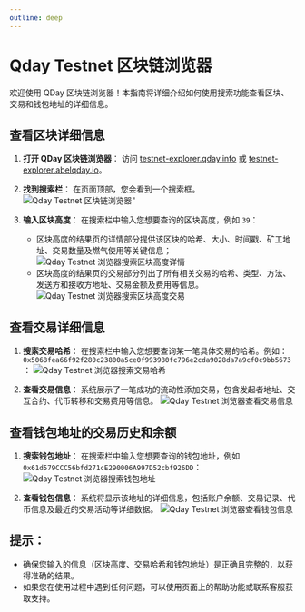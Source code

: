 ```yaml
---
outline: deep
---
```


# Qday Testnet 区块链浏览器

欢迎使用 QDay 区块链浏览器！本指南将详细介绍如何使用搜索功能查看区块、交易和钱包地址的详细信息。

## 查看区块详细信息

1. **打开 QDay 区块链浏览器**：
   访问 [testnet-explorer.qday.info](https://testnet-explorer.qday.info/) 或 [testnet-explorer.abelqday.io](https://testnet-explorer.abelqday.io)。

2. **找到搜索栏**：
   在页面顶部，您会看到一个搜索框。
   ![Qday Testnet 区块链浏览器](/qday-testnet/explorer/search.png)"

3. **输入区块高度**：
   在搜索栏中输入您想要查询的区块高度，例如 `39`：
   - 区块高度的结果页的详情部分提供该区块的哈希、大小、时间戳、矿工地址、交易数量及燃气使用等关键信息；
   ![Qday Testnet 浏览器搜索区块高度详情](/qday-testnet/explorer/search-block-details.png)
   - 区块高度的结果页的交易部分列出了所有相关交易的哈希、类型、方法、发送方和接收方地址、交易金额及费用等信息。
   ![Qday Testnet 浏览器搜索区块高度交易](/qday-testnet/explorer/search-block-transactions.png)

## 查看交易详细信息

1. **搜索交易哈希**：
   在搜索栏中输入您想要查询某一笔具体交易的哈希。例如：`0x5068fea66f92f280c23800a5ce0f993980fc796e2cda9028da7a9cf0c9bb5673`：
   ![Qday Testnet 浏览器搜索交易哈希](/qday-testnet/explorer/search-txn.png)

2. **查看交易信息**：
   系统展示了一笔成功的流动性添加交易，包含发起者地址、交互合约、代币转移和交易费用等信息。
   ![Qday Testnet 浏览器查看交易信息](/qday-testnet/explorer/search-txn-details.png)

## 查看钱包地址的交易历史和余额

1. **搜索钱包地址**：
   在搜索栏中输入您想要查询的钱包地址，例如 `0x61d579CCC56bfd271cE290006A997D52cbf926DD`：
   ![Qday Testnet 浏览器搜索钱包地址](/qday-testnet/explorer/search-wallet-address.png)

2. **查看钱包信息**：
   系统将显示该地址的详细信息，包括账户余额、交易记录、代币信息及最近的交易活动等详细数据。
   ![Qday Testnet 浏览器查看钱包信息](/qday-testnet/explorer/search-wallet-address-details.png)

## 提示：
- 确保您输入的信息（区块高度、交易哈希和钱包地址）是正确且完整的，以获得准确的结果。
- 如果您在使用过程中遇到任何问题，可以使用页面上的帮助功能或联系客服获取支持。
